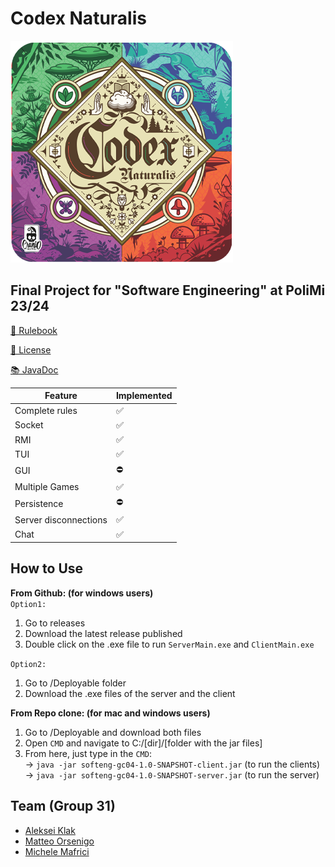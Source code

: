 # Codex Naturalis
![alt text](doc/CodexNaturalisLogo.png)

## Final Project for "Software Engineering" at PoliMi 23/24
[📖 Rulebook](doc/Rules/CODEX_Rulebook_EN.pdf)

[📝 License](LICENSE)

[📚 JavaDoc](deliverables/JavaDoc)

|  Feature  | Implemented  |
|-----|---|
| Complete rules | ✅ |
| Socket | ✅ |
| RMI | ✅ |
| TUI | ✅ |
| GUI | ⛔️ |
| Multiple Games  | ✅ |
| Persistence | ⛔️ |
| Server disconnections | ✅ |
| Chat | ✅ |

## How to Use
**From Github: (for windows users)**<br>
`Option1:`
1. Go to releases
2. Download the latest release published
3. Double click on the .exe file to run `ServerMain.exe` and `ClientMain.exe`

`Option2:`
1. Go to /Deployable folder
2. Download the .exe files of the server and the client

**From Repo clone: (for mac and windows users)**
1. Go to /Deployable and download both files  
2. Open `CMD` and navigate to C:/[dir]/[folder with the jar files]  
3. From here, just type in the `CMD`:  
   -> `java -jar softeng-gc04-1.0-SNAPSHOT-client.jar` (to run the clients)<br>
   -> `java -jar softeng-gc04-1.0-SNAPSHOT-server.jar` (to run the server)

## Team (Group 31)

- [Aleksei Klak](https://github.com/aleksei-klak-polimi)
- [Matteo Orsenigo](https://github.com/teorse)
- [Michele Mafrici](https://github.com/Michele-Mafrici) 
